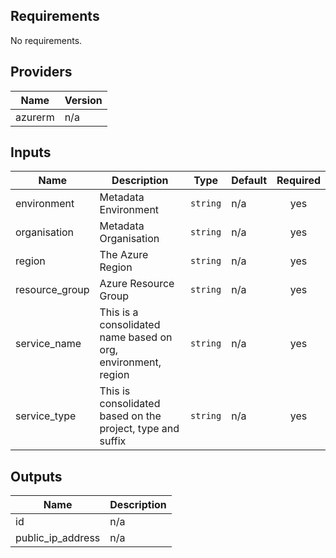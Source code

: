 ## Requirements

No requirements.

## Providers

| Name | Version |
|------|---------|
| azurerm | n/a |

## Inputs

| Name | Description | Type | Default | Required |
|------|-------------|------|---------|:--------:|
| environment | Metadata Environment | `string` | n/a | yes |
| organisation | Metadata Organisation | `string` | n/a | yes |
| region | The Azure Region | `string` | n/a | yes |
| resource\_group | Azure Resource Group | `string` | n/a | yes |
| service\_name | This is a consolidated name based on org, environment, region | `string` | n/a | yes |
| service\_type | This is consolidated based on the project, type and suffix | `string` | n/a | yes |

## Outputs

| Name | Description |
|------|-------------|
| id | n/a |
| public\_ip\_address | n/a |

